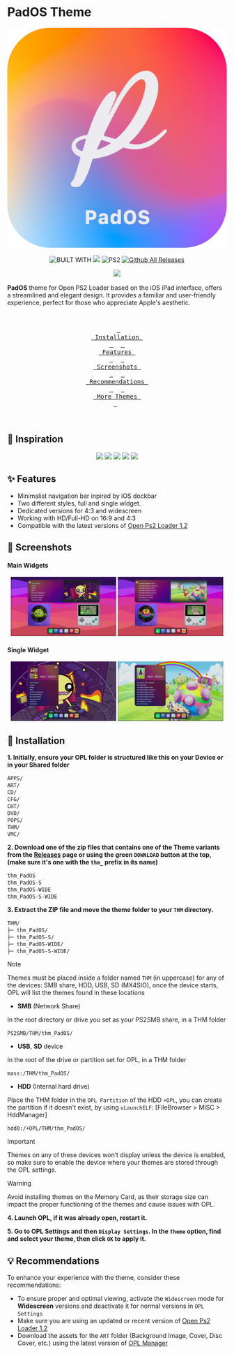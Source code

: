 # PadOS Theme

<p align="center">
  <img src="https://github.com/PixeliGer/OPL-Theme-PadOS/blob/main/assets/logo.png">
</p>

<div align=center>
  
  ![BUILT WITH](https://img.shields.io/badge/BUILT%20WITH-%E2%9D%A4-cd6133?labelColor=ff793f&style=for-the-badge&logoColor=f0f0f0)
  [![][made-with]][gimp]
  ![PS2](https://img.shields.io/badge/ps2-007acc?style=for-the-badge&logo=playstation&logoColor=white&logoSize=auto&label=Made%20For)
  [![Github All Releases](https://img.shields.io/github/downloads/PixeliGer/OPL-Theme-PadOS/total?style=for-the-badge)]()
  
  [gimp]: https://www.gimp.org/
  [made-with]: https://img.shields.io/badge/gimp-5C5543?style=for-the-badge&logo=gimp&logoColor=white&logoSize=auto&label=Made%20With
  
  
  [![][download-opl-theme]][opl-theme]
  
  [opl-theme]: https://github.com/PixeliGer/OPL-Theme-PadOS/releases/latest
  [download-opl-theme]: https://custom-icon-badges.demolab.com/badge/-Download-35BF5C?style=for-the-badge&logo=download&logoColor=white
  
</div>

**PadOS** theme for Open PS2 Loader based on the iOS iPad interface, offers a streamlined and elegant design. It provides a familiar and user-friendly experience, perfect for those who appreciate Apple's aesthetic.


<div align = middle>
  <br>
  
  &ensp;[<kbd> <br> Installation <br> </kbd>](#-installation)&ensp;
  &ensp;[<kbd> <br> Features <br> </kbd>](#-features)&ensp;
  &ensp;[<kbd> <br> Screenshots <br> </kbd>](#-screenshots)&ensp;
  &ensp;[<kbd> <br> Recommendations <br> </kbd>](#-recommendations)&ensp;
  &ensp;[<kbd> <br> More Themes <br> </kbd>](https://pixeliger.github.io/opl-themes/)&ensp;
    
  <br>  
</div>


## 🌱 Inspiration

<p align="middle">
  <img width="48%" src="https://cdn.idropnews.com/wp-content/uploads/2021/07/22103306/Game-Center-Widget-for-iPad.jpg">
  <img width="48%" src="https://ph-files.imgix.net/144119fe-6098-4ead-9c89-a648bbb9988e.png?auto=format&fit=crop&frame=1&h=610&w=1024">
  <img width="48%" src="https://cdn.macstories.net/thursday-14-sep-2023-13-37-06-1694691434249.png">
  <img width="24%" src="https://image.winudf.com/v2/image1/MjEyMzQyMDJfMTc0MTkxOTIxNF8wNzc/screen-0.png?fakeurl=1&type=png">
  <img width="24%" src="https://image.winudf.com/v2/image1/MjEyMzQyMDJfMTc0MTkxOTIxNl8wOTQ/screen-1.png?fakeurl=1&type=png">
</p>

## ✨ Features

* Minimalist navigation bar inpired by iOS dockbar
* Two different styles, full and single widget.
* Dedicated versions for 4:3 and widescreen
* Working with HD/Full-HD on 16:9 and 4:3
* Compatible with the latest versions of [Open Ps2 Loader 1.2](https://github.com/ps2homebrew/Open-PS2-Loader/releases)

## 📸 Screenshots


#### Main Widgets

<p align="middle">  
  <img width="48%" src="https://github.com/PixeliGer/OPL-Theme-PadOS/blob/main/assets/screenshots/screenshot1.png">
  <img width="48%" src="https://github.com/PixeliGer/OPL-Theme-PadOS/blob/main/assets/screenshots/screenshot2.png">
</p>

#### Single Widget

<p align="middle">  
  <img width="48%" src="https://github.com/PixeliGer/OPL-Theme-PadOS/blob/main/assets/screenshots/screenshot4.png">
  <img width="48%" src="https://github.com/PixeliGer/OPL-Theme-PadOS/blob/main/assets/screenshots/screenshot5.png">
</p>

## 💾 Installation

**1. Initially, ensure your OPL folder is structured like this on your Device or in your Shared folder**
```
APPS/
ART/
CD/
CFG/
CHT/
DVD/
POPS/
THM/
VMC/
```

**2. Download one of the zip files that contains one of the Theme variants from the [Releases](https://github.com/PixeliGer/OPL-Theme-PadOS/releases/latest) page or using the green `DOWNLOAD` button at the top, (make sure it's one with the `thm_` prefix in its name)**
```
thm_PadOS
thm_PadOS-S
thm_PadOS-WIDE
thm_PadOS-S-WIDE
```

**3. Extract the ZIP file and move the theme folder to your `THM` directory.**
```
THM/
├─ thm_PadOS/
├─ thm_PadOS-S/
├─ thm_PadOS-WIDE/
├─ thm_PadOS-S-WIDE/
```

> [!NOTE]  
> Themes must be placed inside a folder named `THM` (in uppercase) for any of the devices: SMB share, HDD, USB, SD (MX4SIO), once the device starts, OPL will list the themes found in these locations

* **SMB** (Network Share)

In the root directory or drive you set as your PS2SMB share, in a THM folder

```
PS2SMB/THM/thm_PadOS/
```

* **USB**, **SD** device

In the root of the drive or partition set for OPL, in a THM folder

```
mass:/THM/thm_PadOS/
```

* **HDD** (Internal hard drive)

Place the THM folder in the `OPL Partition` of the HDD `+OPL`, you can create the partition if it doesn't exist, by using `uLaunchELF`: [FileBrowser > MISC > HddManager]

```
hdd0:/+OPL/THM/thm_PadOS/
```

> [!IMPORTANT]  
> Themes on any of these devices won’t display unless the device is enabled, so make sure to enable the device where your themes are stored through the OPL settings.

> [!WARNING]
> Avoid installing themes on the Memory Card, as their storage size can impact the proper functioning of the themes and cause issues with OPL.


**4. Launch OPL, if it was already open, restart it.**

**5. Go to OPL Settings and then `Display Settings`. In the `Theme` option, find and select your theme, then click `OK` to apply it.**


## 💡 Recommendations

To enhance your experience with the theme, consider these recommendations:

* To ensure proper and optimal viewing, activate the `Widescreen` mode for **Widescreen** versions and deactivate it for normal versions in `OPL Settings`
* Make sure you are using an updated or recent version of [Open Ps2 Loader 1.2](https://github.com/ps2homebrew/Open-PS2-Loader/releases/tag/latest)
* Download the assets for the `ART` folder (Background Image, Cover, Disc Cover, etc.) using the latest version of [OPL Manager](https://oplmanager.com/site/)


